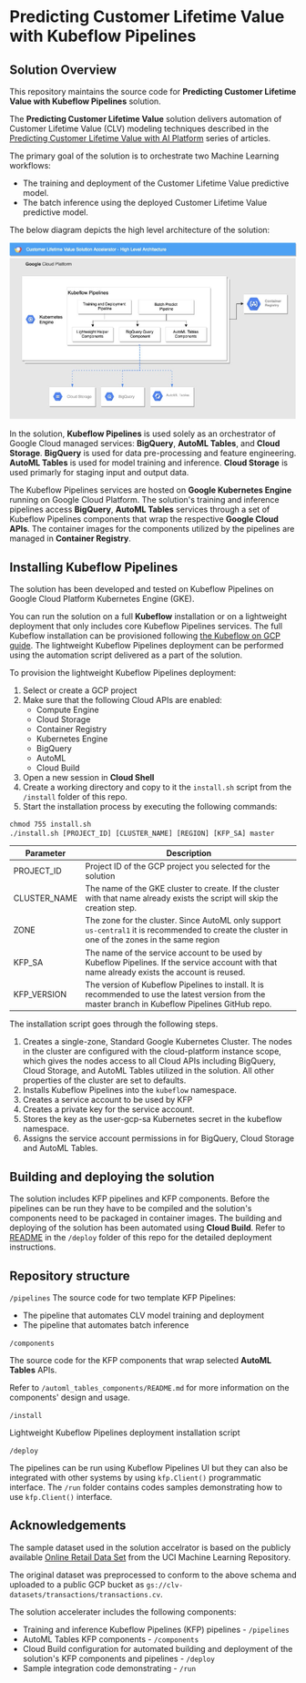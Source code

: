 # Predicting Customer Lifetime Value with Kubeflow Pipelines

## Solution Overview

This repository maintains the source code for  **Predicting Customer Lifetime Value with Kubeflow Pipelines** solution.

The **Predicting Customer Lifetime Value** solution  delivers automation of Customer Lifetime Value (CLV) modeling techniques described in the [Predicting Customer Lifetime Value with AI Platform](https://cloud.google.com/solutions/machine-learning/clv-prediction-with-offline-training-intro) series of articles.

The primary goal of the solution is to orchestrate two Machine Learning workflows:
- The training and deployment of the Customer Lifetime Value predictive model.
- The batch inference using the deployed Customer Lifetime Value predictive model.

The below diagram depicts the high level architecture of the solution:

![KFP Runtime](/images/architecture.jpg)

In the solution, **Kubeflow Pipelines** is used solely as an orchestrator of Google Cloud  managed services: **BigQuery**, **AutoML Tables**, and **Cloud Storage**. **BigQuery** is used for data pre-processing and feature engineering. **AutoML Tables** is used for model training and inference. **Cloud Storage** is used primarly for staging input and output data. 

The Kubeflow Pipelines services are hosted on **Google Kubernetes Engine** running on Google Cloud Platform. The solution's training and inference pipelines access **BigQuery**,  **AutoML Tables** services through a set of Kubeflow Pipelines components that wrap the respective **Google Cloud APIs**. The container images for the components utilized by the pipelines are managed in **Container Registry**.



## Installing Kubeflow Pipelines

The solution has been developed and tested on Kubeflow Pipelines on Google Cloud Platform Kubernetes Engine (GKE). 

You can run the solution on a full **Kubeflow** installation  or on a lightweight deployment that only includes core Kubeflow Pipelines services. The full Kubeflow installation can be provisioned following [the Kubeflow on GCP guide](https://www.kubeflow.org/docs/gke/deploy/). The lightweight Kubeflow Pipelines deployment can be performed using the automation script delivered as a part of the solution.

To provision the lightweight Kubeflow Pipelines deployment:
1. Select or create a GCP project
1. Make sure that the following Cloud APIs are enabled:
   - Compute Engine
   - Cloud Storage
   - Container Registry
   - Kubernetes Engine
   - BigQuery
   - AutoML 
   - Cloud Build
1. Open a new session in **Cloud Shell**
1. Create a working directory and copy to it the `install.sh` script from the `/install` folder of this repo.
1. Start the installation process by executing the following commands:
```
chmod 755 install.sh
./install.sh [PROJECT_ID] [CLUSTER_NAME] [REGION] [KFP_SA] master
```

Parameter | Description
----------|------------
PROJECT_ID|Project ID of the GCP project you selected for the solution
CLUSTER_NAME| The name of the GKE cluster to create. If the cluster with that name already exists the script will skip the creation step. 
ZONE | The zone for the cluster. Since AutoML only support` us-central1` it is recommended to create the cluster in one of the zones in the same region
KFP_SA | The name of the service account to be used by Kubeflow Pipelines. If the service account with that name already exists the account is reused.
KFP_VERSION | The version of Kubeflow Pipelines to install. It is recommended to use the latest version from the master branch in Kubeflow Pipelines GitHub repo.

The installation script goes through the following steps.

1. Creates a single-zone, Standard Google Kubernetes Cluster. The nodes in the cluster are configured with the cloud-platform instance scope, which gives the nodes access to all Cloud APIs including BigQuery, Cloud Storage, and AutoML Tables utilized in the solution. All other properties of the cluster are set to defaults.
1. Installs Kubeflow Pipelines into the  `kubeflow` namespace.
1. Creates a service account to be used by KFP
1. Creates a private key for the service account.
1. Stores the key as the user-gcp-sa Kubernetes secret in the kubeflow namespace.
1. Assigns the service account permissions in for BigQuery, Cloud Storage and AutoML Tables.

## Building and deploying the solution

The solution includes KFP pipelines and KFP components. Before the pipelines can be run they have to be compiled and the solution's components need to be packaged in container images. The building and deploying of the solution has been automated using **Cloud Build**. Refer to [README](/deploy/README.md) in the `/deploy` folder of this repo for the detailed deployment instructions.


## Repository structure

`/pipelines`
The source code for two template KFP Pipelines:
- The pipeline that automates CLV model training and deployment
- The pipeline that automates batch inference 


`/components`

The source code for the KFP components that wrap selected **AutoML Tables** APIs.

Refer to `/automl_tables_components/README.md` for more information on the components' design and usage.

`/install`

Lightweight Kubeflow Pipelines deployment installation script

`/deploy`

The pipelines can be run using Kubeflow Pipelines UI but they can also be integrated with other systems by using `kfp.Client()` programmatic interface. The `/run` folder contains codes samples demonstrating how to use `kfp.Client()` interface.





## Acknowledgements

The sample dataset used in the solution accelrator is based on the publicly available [Online Retail Data Set](http://archive.ics.uci.edu/ml/datasets/Online+Retail) from the UCI Machine Learning Repository. 

The original dataset was preprocessed to conform to the above schema and uploaded to a public GCP bucket as `gs://clv-datasets/transactions/transactions.cv`. 




The solution accelerater includes the following components:
- Training and inference Kubeflow Pipelines (KFP) pipelines - `/pipelines`
- AutoML Tables KFP components - `/components`
- Cloud Build configuration for automated building and deployment of the solution's KFP components and pipelines - `/deploy`
- Sample integration code demonstrating  - `/run`

